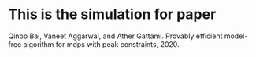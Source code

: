 # This is the simulation for paper

Qinbo Bai, Vaneet Aggarwal, and Ather Gattami. Provably efficient model-free algorithm for mdps with
peak constraints, 2020.
